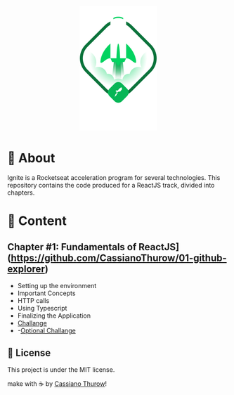 <h1 align="center">
    <img alt="Ignite ReactJS" title="Ignite ReactJS" src="./.github/ignite.png" />
</h1>


# 🚀 About

Ignite is a Rocketseat acceleration program for several technologies. This repository contains the code produced for a ReactJS track, divided into chapters.

# 📑 Content

## Chapter #1: Fundamentals of ReactJS](https://github.com/CassianoThurow/01-github-explorer)

- Setting up the environment
- Important Concepts
- HTTP calls
- Using Typescript
- Finalizing the Application
- [Challange](https://github.com/CassianoThurow/ignite-challenge01)
- -[Optional Challange](https://github.com/CassianoThurow/ignitechallenge01-2)

## 📝 License

This project is under the MIT license.

make with ☕ by [Cassiano Thurow](https://www.linkedin.com/in/cassiano-thurow/)!
